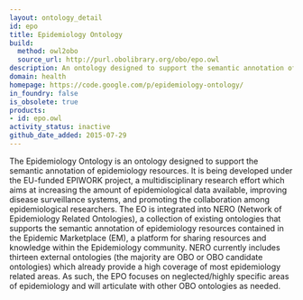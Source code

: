 ```yaml
---
layout: ontology_detail
id: epo
title: Epidemiology Ontology
build:
  method: owl2obo
  source_url: http://purl.obolibrary.org/obo/epo.owl
description: An ontology designed to support the semantic annotation of epidemiology resources
domain: health
homepage: https://code.google.com/p/epidemiology-ontology/
in_foundry: false
is_obsolete: true
products:
- id: epo.owl
activity_status: inactive
github_date_added: 2015-07-29
---
```


The Epidemiology Ontology is an ontology designed to support the semantic annotation of epidemiology resources. It is being developed under the EU-funded EPIWORK project, a multidisciplinary research effort which aims at increasing the amount of epidemiological data available, improving disease surveillance systems, and promoting the collaboration among epidemiological researchers. The EO is integrated into NERO (Network of Epidemiology Related Ontologies), a collection of existing ontologies that supports the semantic annotation of epidemiology resources contained in the Epidemic Marketplace (EM), a platform for sharing resources and knowledge within the Epidemiology community. NERO currently includes thirteen external ontologies (the majority are OBO or OBO candidate ontologies) which already provide a high coverage of most epidemiology related areas. As such, the EPO focuses on neglected/highly specific areas of epidemiology and will articulate with other OBO ontologies as needed.

